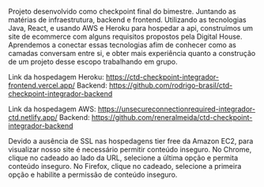 Projeto desenvolvido como checkpoint final do bimestre. Juntando as matérias de infraestrutura, backend e frontend.
Utilizando as tecnologias Java, React, e usando AWS e Heroku para hospedar a api, construímos um site de ecommerce com alguns requisitos propostos pela Digital House.
Aprendemos a conectar essas tecnologias afim de conhecer como as camadas conversam entre si, e obter mais experiência quanto a construção de um projeto desse escopo trabalhando em grupo.

Link da hospedagem Heroku:
https://ctd-checkpoint-integrador-frontend.vercel.app/
Backend:
https://github.com/rodrigo-brasil/ctd-checkpoint-integrador-backend

Link da hospedagem AWS:
https://unsecureconnectionrequired-integrador-ctd.netlify.app/
Backend:
https://github.com/reneralmeida/ctd-checkpoint-integrador-backend

Devido a ausência de SSL nas hospedagens tier free da Amazon EC2, para visualizar nosso site é necessário permitir conteúdo inseguro. No Chrome, clique no cadeado ao lado da URL, selecione a última opção e permita conteúdo inseguro. No Firefox, clique no cadeado, selecione a primeira opção e habilite a permissão de conteúdo inseguro.
